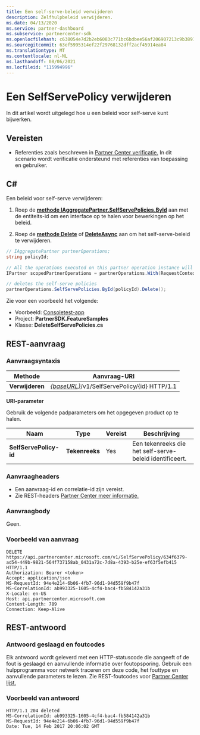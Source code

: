 ```yaml
---
title: Een self-serve-beleid verwijderen
description: Zelfhulpbeleid verwijderen.
ms.date: 04/13/2020
ms.service: partner-dashboard
ms.subservice: partnercenter-sdk
ms.openlocfilehash: c638054e7d2b2eb6083c771bc6bdbee56af206907213c9b389176144d5230199
ms.sourcegitcommit: 63ef5995314ef22f29768132dff2acf45914ea84
ms.translationtype: MT
ms.contentlocale: nl-NL
ms.lasthandoff: 08/06/2021
ms.locfileid: "115994996"
---
```

# <a name="delete-a-selfservepolicy"></a>Een SelfServePolicy verwijderen

In dit artikel wordt uitgelegd hoe u een beleid voor self-serve kunt bijwerken.

## <a name="prerequisites"></a>Vereisten

- Referenties zoals beschreven in [Partner Center verificatie.](partner-center-authentication.md) In dit scenario wordt verificatie ondersteund met referenties van toepassing en gebruiker.

## <a name="c"></a>C\#

Een beleid voor self-serve verwijderen:

1. Roep de [**methode IAggregatePartner.SelfServePolicies.ById**](/dotnet/api/microsoft.store.partnercenter.iselfservepoliciescollection.byid) aan met de entiteits-id om een interface op te halen voor bewerkingen op het beleid.

2. Roep de [**methode Delete**](/dotnet/api/microsoft.store.partnercenter.SelfServePolicies.delete) of [**DeleteAsync**](/dotnet/api/microsoft.store.partnercenter.SelfServePolicies.deleteasync) aan om het self-serve-beleid te verwijderen.

``` csharp
// IAggregatePartner partnerOperations;
string policyId;

// All the operations executed on this partner operation instance will share the same correlation Id but will differ in request Id
IPartner scopedPartnerOperations = partnerOperations.With(RequestContextFactory.Instance.Create(Guid.NewGuid()));

// deletes the self-serve policies
partnerOperations.SelfServePolicies.ById(policyId).Delete();
```

Zie voor een voorbeeld het volgende:

- Voorbeeld: [Consoletest-app](console-test-app.md)
- Project: **PartnerSDK.FeatureSamples**
- Klasse: **DeleteSelfServePolicies.cs**

## <a name="rest-request"></a>REST-aanvraag

### <a name="request-syntax"></a>Aanvraagsyntaxis

| Methode  | Aanvraag-URI                                                                   |
|---------|-------------------------------------------------------------------------------|
| **Verwijderen** | [*{baseURL}*](partner-center-rest-urls.md)/v1/SelfServePolicy/{id} HTTP/1.1 |

**URI-parameter**

Gebruik de volgende padparameters om het opgegeven product op te halen.

| Naam                       | Type         | Vereist | Beschrijving                                                     |
|----------------------------|--------------|----------|-----------------------------------------------------------------|
| **SelfServePolicy-id**     | **Tekenreeks**   | Yes      | Een tekenreeks die het self-serve-beleid identificeert.                 |

### <a name="request-headers"></a>Aanvraagheaders

- Een aanvraag-id en correlatie-id zijn vereist.
- Zie REST-headers [Partner Center meer informatie.](headers.md)

### <a name="request-body"></a>Aanvraagbody

Geen.

### <a name="request-example"></a>Voorbeeld van aanvraag

```http
DELETE https://api.partnercenter.microsoft.com/v1/SelfServePolicy/634f6379-ad54-449b-9821-564f737158ab_0431a72c-7d8a-4393-b25e-ef63f5efb415 HTTP/1.1
Authorization: Bearer <token>
Accept: application/json
MS-RequestId: 94e4e214-6b06-4fb7-96d1-94d559f9b47f
MS-CorrelationId: ab993325-1605-4cf4-bac4-fb584142a31b
X-Locale: en-US
Host: api.partnercenter.microsoft.com
Content-Length: 789
Connection: Keep-Alive

```

## <a name="rest-response"></a>REST-antwoord

### <a name="response-success-and-error-codes"></a>Antwoord geslaagd en foutcodes

Elk antwoord wordt geleverd met een HTTP-statuscode die aangeeft of de fout is geslaagd en aanvullende informatie over foutopsporing. Gebruik een hulpprogramma voor netwerk traceren om deze code, het fouttype en aanvullende parameters te lezen. Zie REST-foutcodes voor [Partner Center lijst.](error-codes.md)

### <a name="response-example"></a>Voorbeeld van antwoord

```http
HTTP/1.1 204 deleted
MS-CorrelationId: ab993325-1605-4cf4-bac4-fb584142a31b
MS-RequestId: 94e4e214-6b06-4fb7-96d1-94d559f9b47f
Date: Tue, 14 Feb 2017 20:06:02 GMT

```
